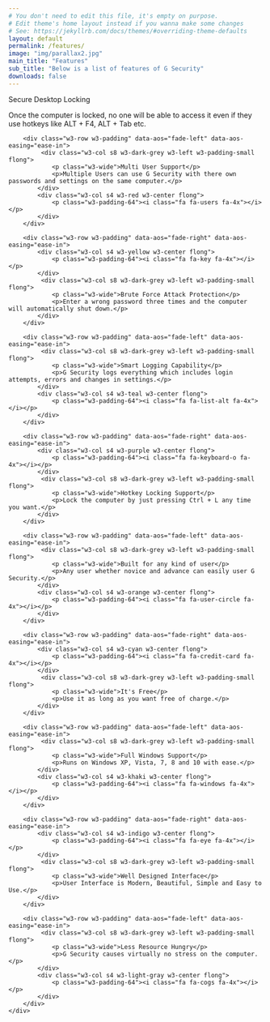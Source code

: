 ```yaml
---
# You don't need to edit this file, it's empty on purpose.
# Edit theme's home layout instead if you wanna make some changes
# See: https://jekyllrb.com/docs/themes/#overriding-theme-defaults
layout: default
permalink: /features/
image: "img/parallax2.jpg"
main_title: "Features"
sub_title: "Below is a list of features of G Security"
downloads: false
---
```


<div class="w3-display-container w3-padding-64 w3-gray w3-opacity-min">
	<div class="w3-container">
		<div class="w3-row w3-padding" data-aos="fade-right" data-aos-easing="ease-in">
			<div class="w3-col s4 w3-green w3-center flong">
				<p class="w3-padding-64"><i class="fa fa-shield fa-4x"></i></p>
			</div>
			 <div class="w3-col s8 w3-dark-grey w3-left w3-padding-small flong">
				<p class="w3-wide">Secure Desktop Locking</p>
				<p>Once the computer is locked, no one will be able to access it even if they use hotkeys like ALT + F4, ALT + Tab etc.</p>
			</div>
		</div>
		
		<div class="w3-row w3-padding" data-aos="fade-left" data-aos-easing="ease-in">
			 <div class="w3-col s8 w3-dark-grey w3-left w3-padding-small flong">
				<p class="w3-wide">Multi User Support</p>
				<p>Multiple Users can use G Security with there own passwords and settings on the same computer.</p>
			</div>
			<div class="w3-col s4 w3-red w3-center flong">
				<p class="w3-padding-64"><i class="fa fa-users fa-4x"></i></p>
			</div>
		</div>
		
		<div class="w3-row w3-padding" data-aos="fade-right" data-aos-easing="ease-in">
			<div class="w3-col s4 w3-yellow w3-center flong">
				<p class="w3-padding-64"><i class="fa fa-key fa-4x"></i></p>
			</div>
			 <div class="w3-col s8 w3-dark-grey w3-left w3-padding-small flong">
				<p class="w3-wide">Brute Force Attack Protection</p>
				<p>Enter a wrong password three times and the computer will automatically shut down.</p>
			</div>
		</div>
		
		<div class="w3-row w3-padding" data-aos="fade-left" data-aos-easing="ease-in">
			 <div class="w3-col s8 w3-dark-grey w3-left w3-padding-small flong">
				<p class="w3-wide">Smart Logging Capability</p>
				<p>G Security logs everything which includes login attempts, errors and changes in settings.</p>
			</div>
			<div class="w3-col s4 w3-teal w3-center flong">
				<p class="w3-padding-64"><i class="fa fa-list-alt fa-4x"></i></p>
			</div>
		</div>
		
		<div class="w3-row w3-padding" data-aos="fade-right" data-aos-easing="ease-in">
			<div class="w3-col s4 w3-purple w3-center flong">
				<p class="w3-padding-64"><i class="fa fa-keyboard-o fa-4x"></i></p>
			</div>
			 <div class="w3-col s8 w3-dark-grey w3-left w3-padding-small flong">
				<p class="w3-wide">Hotkey Locking Support</p>
				<p>Lock the computer by just pressing Ctrl + L any time you want.</p>
			</div>
		</div>
		
		<div class="w3-row w3-padding" data-aos="fade-left" data-aos-easing="ease-in">
			 <div class="w3-col s8 w3-dark-grey w3-left w3-padding-small flong">
				<p class="w3-wide">Built for any kind of user</p>
				<p>Any user whether novice and advance can easily user G Security.</p>
			</div>
			<div class="w3-col s4 w3-orange w3-center flong">
				<p class="w3-padding-64"><i class="fa fa-user-circle fa-4x"></i></p>
			</div>
		</div>
		
		<div class="w3-row w3-padding" data-aos="fade-right" data-aos-easing="ease-in">
			<div class="w3-col s4 w3-cyan w3-center flong">
				<p class="w3-padding-64"><i class="fa fa-credit-card fa-4x"></i></p>
			</div>
			 <div class="w3-col s8 w3-dark-grey w3-left w3-padding-small flong">
				<p class="w3-wide">It's Free</p>
				<p>Use it as long as you want free of charge.</p>
			</div>
		</div>
		
		<div class="w3-row w3-padding" data-aos="fade-left" data-aos-easing="ease-in">
			 <div class="w3-col s8 w3-dark-grey w3-left w3-padding-small flong">
				<p class="w3-wide">Full Windows Support</p>
				<p>Runs on Windows XP, Vista, 7, 8 and 10 with ease.</p>
			</div>
			<div class="w3-col s4 w3-khaki w3-center flong">
				<p class="w3-padding-64"><i class="fa fa-windows fa-4x"></i></p>
			</div>
		</div>
		
		<div class="w3-row w3-padding" data-aos="fade-right" data-aos-easing="ease-in">
			<div class="w3-col s4 w3-indigo w3-center flong">
				<p class="w3-padding-64"><i class="fa fa-eye fa-4x"></i></p>
			</div>
			 <div class="w3-col s8 w3-dark-grey w3-left w3-padding-small flong">
				<p class="w3-wide">Well Designed Interface</p>
				<p>User Interface is Modern, Beautiful, Simple and Easy to Use.</p>
			</div>
		</div>
		
		<div class="w3-row w3-padding" data-aos="fade-left" data-aos-easing="ease-in">
			 <div class="w3-col s8 w3-dark-grey w3-left w3-padding-small flong">
				<p class="w3-wide">Less Resource Hungry</p>
				<p>G Security causes virtually no stress on the computer.</p>
			</div>
			<div class="w3-col s4 w3-light-gray w3-center flong">
				<p class="w3-padding-64"><i class="fa fa-cogs fa-4x"></i></p>
			</div>
		</div>
	</div>
</div>
